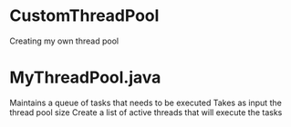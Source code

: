 # CustomThreadPool
Creating my own thread pool

# MyThreadPool.java
Maintains a queue of tasks that needs to be executed
Takes as input the thread pool size
Create a list of active threads that will execute the tasks
